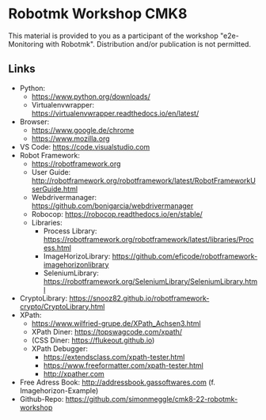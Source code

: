 # Robotmk Workshop CMK8

This material is provided to you as a participant of the workshop "e2e-Monitoring with Robotmk". Distribution and/or publication is not permitted. 

## Links

- Python: 
  - https://www.python.org/downloads/
  - Virtualenvwrapper: https://virtualenvwrapper.readthedocs.io/en/latest/
- Browser: 
  - https://www.google.de/chrome
  - https://www.mozilla.org
- VS Code: https://code.visualstudio.com
- Robot Framework: 
  - https://robotframework.org
  - User Guide: http://robotframework.org/robotframework/latest/RobotFrameworkUserGuide.html
  - Webdrivermanager: https://github.com/bonigarcia/webdrivermanager
  - Robocop: https://robocop.readthedocs.io/en/stable/
  - Libraries: 
    - Process Library: https://robotframework.org/robotframework/latest/libraries/Process.html
    - ImageHorizoLibrary: https://github.com/eficode/robotframework-imagehorizonlibrary
    - SeleniumLibrary: https://robotframework.org/SeleniumLibrary/SeleniumLibrary.html
- CryptoLibrary: https://snooz82.github.io/robotframework-crypto/CryptoLibrary.html
- XPath: 
  - https://www.wilfried-grupe.de/XPath_Achsen3.html
  - XPath Diner: https://topswagcode.com/xpath/
  - (CSS Diner: https://flukeout.github.io)
  - XPath Debugger: 
    - https://extendsclass.com/xpath-tester.html
    - https://www.freeformatter.com/xpath-tester.html
    - http://xpather.com
- Free Adress Book: http://addressbook.gassoftwares.com (f. Imagehorizon-Example)
- Github-Repo: https://github.com/simonmeggle/cmk8-22-robotmk-workshop

